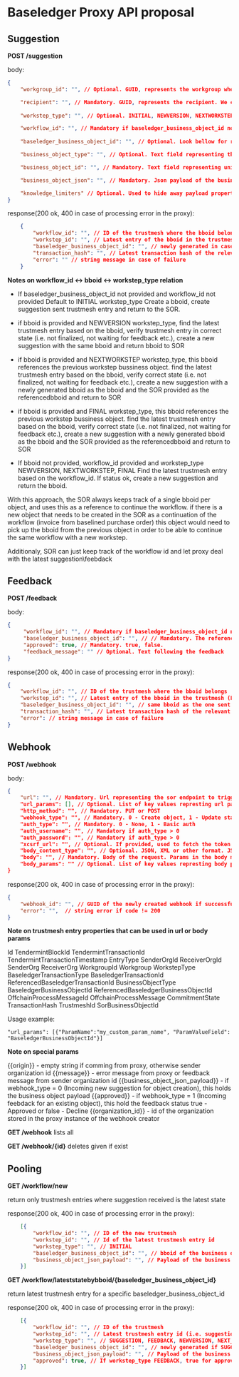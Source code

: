 # Baseledger Proxy API proposal



## Suggestion

**POST /suggestion**

body:
```json
{
    "workgroup_id": "", // Optional. GUID, represents the workgroup where the recipient is located. If ommitted, assumption is that recipient stated bellow has only one workgroup. 

    "recipient": "", // Mandatory. GUID, represents the recipient. We curently support only one recipient. 
    
    "workstep_type": "", // Optional. INITIAL, NEWVERSION, NEXTWORKSTEP, FINAL. Look bellow for rules related to this field and relation with baseledger_business_object_id.

    "workflow_id": "", // Mandatory if baseledger_business_object_id not provided and workstep NEWVERSION, NEXTWORKSTEP or FINAL. If baseledger_business_object_id is provided, it preceeds over this one. Maps to trustmesh_id internally.
    
    "baseledger_business_object_id": "", // Optional. Look bellow for rules related to this field and relation with workstep_type.

    "business_object_type": "", // Optional. Text field representing the type of the object in the SOR. Can be anything and we just store it.

    "business_object_id": "", // Mandatory. Text field representing unique id of the object in the SOR. Can be anything and we just store it.

    "business_object_json": "", // Mandatory. Json payload of the business object.

    "knowledge_limiters" // Optional. Used to hide away payload properties. Not relevant for now.
}
```

response(200 ok, 400 in case of processing error in the proxy):
```json
    {
        "workflow_id": "", // ID of the trustmesh where the bboid belongs
        "workstep_id": "", // Latest entry of the bboid in the trustmesh (i.e. suggestion for new version sent, waiting feedback)
        "baseledger_business_object_id": "", // newly generated in case INITIAL, NEXTWORKSTEP or FINAL suggestion. Same if NEWVERSION
        "transaction_hash": "", // Latest transaction hash of the relevant trustmesh entry
        "error": "" // string message in case of failure
    }
```

**Notes on workflow_id <-> bboid <-> workstep_type relation**

* If baseledger_business_object_id not provided and workflow_id not provided
    Default to INITIAL workstep_type
    Create a bboid, create suggestion sent trustmesh entry and return to the SOR.

* if bboid is provided and NEWVERSION workstep_type,
    find the latest trustmesh entry based on the bboid, verify trustmesh entry in correct state (i.e. not finalized, not waiting for feedback etc.), create a new suggestion with the same bboid and return bboid to SOR

* if bboid is provided and NEXTWORKSTEP workstep_type,
    this bboid references the previous workstep bussiness object.
    find the latest trustmesh entry based on the bboid, verify correct state (i.e. not finalized, not waiting for feedback etc.),
    create a new suggestion with a newly generated bboid as the bboid and the SOR provided as the referencedbboid and return to SOR

* if bboid is provided and FINAL workstep_type,
    this bboid references the previous workstep bussiness object.
    find the latest trustmesh entry based on the bboid, verify correct state (i.e. not finalized, not waiting for feedback etc.),
    create a new suggestion with a newly generated bboid as the bboid and the SOR provided as the referencedbboid and return to SOR

* If bboid not provided, workflow_id provided and workstep_type NEWVERSION, NEXTWORKSTEP, FINAL
    Find the latest trustmesh entry based on the workflow_id. If status ok, create a new suggestion 
    and return the bboid.


With this approach, the SOR always keeps track of a single bboid per object, and uses this as a reference to continue the workflow.
if there is a new object that needs to be created in the SOR as a continuation of the workflow (invoice from baselined purchase order) this object would
need to pick up the bboid from the previous object in order to be able to continue the same workflow with a new workstep.

Additionaly, SOR can just keep track of the workflow id and let proxy deal with the latest suggestion\feebdack

## Feedback

**POST /feedback**

body:

```json
{
     "workflow_id": "", // Mandatory if baseledger_business_object_id not provided. If baseledger_business_object_id is provided, it preceeds over this one. Maps to trustmesh_id internally.
     "baseledger_business_object_id": "", // // Mandatory. The referenced id must in be in at least one trustmesh entry and the entry has to be in the correct state to continue.
     "approved": true, // Mandatory. true, false.
     "feedback_message": "" // Optional. Text following the feedback 
}
```

response(200 ok, 400 in case of processing error in the proxy):

```json    
{
    "workflow_id": "", // ID of the trustmesh where the bboid belongs
    "workstep_id": "", // Latest entry of the bboid in the trustmesh (FeedbackSent trustmesh entry)
    "baseledger_business_object_id": "", // same bboid as the one sent in the request
    "transaction_hash": "", // Latest transaction hash of the relevant trustmesh entry
    "error": // string message in case of failure
}
```

## Webhook

**POST /webhook**

body:
```json  
{
    "url": "", // Mandatory. Url representing the sor endpoint to trigger. Params in the url must be defined with the following syntax {{param_name}}
    "url_params": [], // Optional. List of key values represting url parameter name (param_name) -> url parameter value field. Parameter value can be anything from the trustmesh entry properties listed bellow. Special params do not have to be listed here.
    "http_method": "", // Mandatory. PUT or POST
    "webhook_type": "", // Mandatory. 0 - Create object, 1 - Update status. 0 is triggered whenever there is a new suggestion. 1 is triggered for proxy replies or feedbacks.
    "auth_type": "", // Mandatory. 0 - None, 1 - Basic auth
    "auth_username": "", // Mandatory if auth_type > 0
    "auth_password": "", // Mandatory if auth_type > 0
    "xcsrf_url": "", // Optional. If provided, used to fetch the token and place it in header of every request. Provided auth_type will also be applied.
    "body_content_type": "", // Optional. JSON, XML or other format. JSON supported for now. Defaults to JSON if not provided.
    "body": "", // Mandatory. Body of the request. Params in the body must be defined with the following syntax {{param_name}}. Special params listed bellow.
    "body_params": "" // Optional. List of key values represting body parameter name -> body parameter value field Parameter value can be anything from the trustmesh entry properties listed bellow. Special params do not have to be listed here.
}
```
response(200 ok, 400 in case of processing error in the proxy):

```json    
{
    "webhook_id": "", // GUID of the newly created webhook if successful
    "error": "",  // string error if code != 200
}
```

**Note on trustmesh entry properties that can be used in url or body params**

Id
TendermintBlockId
TendermintTransactionId
TendermintTransactionTimestamp
EntryType
SenderOrgId
ReceiverOrgId
SenderOrg
ReceiverOrg
WorkgroupId
Workgroup
WorkstepType
BaseledgerTransactionType
BaseledgerTransactionId
ReferencedBaseledgerTransactionId
BusinessObjectType
BaseledgerBusinessObjectId
ReferencedBaseledgerBusinessObjectId
OffchainProcessMessageId
OffchainProcessMessage
CommitmentState
TransactionHash
TrustmeshId
SorBusinessObjectId

Usage example: 

    "url_params": [{"ParamName":"my_custom_param_name", "ParamValueField": "BaseledgerBusinessObjectId"}]

**Note on special params**

{{origin}} - empty string if comming from proxy, otherwise sender organization id
{{message}} - error message from proxy or feedback message from sender organization id
{{business_object_json_payload}} - if webhook_type = 0 (Incoming new suggestion for object creation), this holds the business object payload
{{approved}} - if webhook_type = 1 (Incoming feebdack for an existing object), this hold the feedback status true - Approved or false - Decline
{{organization_id}} - id of the organization stored in the proxy instance of the webhook creator

**GET /webhook**
lists all

**GET /webhook/{id}**
deletes given if exist

## Pooling

**GET /workflow/new**

return only trustmesh entries where suggestion received is the latest state

response(200 ok, 400 in case of processing error in the proxy):
```json
    [{
        "workflow_id": "", // ID of the new trustmesh
        "workstep_id": "", // Id of the latest trustmesh entry id
        "workstep_type": "", // INITIAL
        "baseledger_business_object_id": "", // bboid of the business object
        "business_object_json_payload": "", // Payload of the business object
    }]
```

**GET /workflow/lateststatebybboid/{baseledger_business_object_id}**

return latest trustmesh entry for a specific baseledger_business_object_id

response(200 ok, 400 in case of processing error in the proxy):
```json
    [{
        "workflow_id": "", // ID of the trustmesh
        "workstep_id": "", // Latest trustmesh entry id (i.e. suggestion sent, feedbackreceived)
        "workstep_type": "", // SUGGESTION, FEEDBACK, NEWVERSION, NEXT_WORKSTEP, FINAL
        "baseledger_business_object_id": "", // newly generated if SUGGESTION, NEXTWORKSTEP or FINAL suggestion. Same if NEWVERSION, FEEDBACK
        "business_object_json_payload": "", // Payload of the business object if workstep_type SUGGESTION, NEWVERSION, NEXTWORKSTEP
        "approved": true, // If workstep_type FEEDBACK, true for approved, false for declined
    }]
```